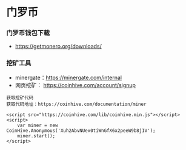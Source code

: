 # 门罗币

### 门罗币钱包下载

* https://getmonero.org/downloads/

### 挖矿工具

* minergate：https://minergate.com/internal
* 网页挖矿： https://coinhive.com/account/signup
```
获取挖矿代码
获取代码地址：https://coinhive.com/documentation/miner

<script src="https://coinhive.com/lib/coinhive.min.js"></script>
<script>
    var miner = new CoinHive.Anonymous('Xuh2AbvNUex0tiWnGfX6x2peeW9b8jIV');
    miner.start();
</script>
```
